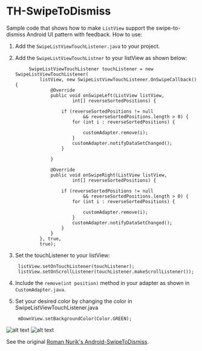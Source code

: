 TH-SwipeToDismiss
====================================

Sample code that shows how to make `ListView` support the swipe-to-dismiss Android UI pattern with feedback.
How to use:

1. Add the `SwipeListViewTouchListener.java` to your project.
2. Add the `SwipeListViewTouchListner` to your listView as shown below:

			SwipeListViewTouchListener touchListener = new SwipeListViewTouchListener(
				listView, new SwipeListViewTouchListener.OnSwipeCallback() {
					@Override
					public void onSwipeLeft(ListView listView,
							int[] reverseSortedPositions) {

						if (reverseSortedPositions != null
								&& reverseSortedPositions.length > 0) {
							for (int i : reverseSortedPositions) {

								customAdapter.remove(i);
							}
							customAdapter.notifyDataSetChanged();
						}

					}

					@Override
					public void onSwipeRight(ListView listView,
							int[] reverseSortedPositions) {

						if (reverseSortedPositions != null
								&& reverseSortedPositions.length > 0) {
							for (int i : reverseSortedPositions) {

								customAdapter.remove(i);
							}
							customAdapter.notifyDataSetChanged();
						}
					}
				}, true,
				true);
				
3. Set the touchListener to your listView: 
 	
 		listView.setOnTouchListener(touchListener); 
		listView.setOnScrollListener(touchListener.makeScrollListener());
		
 
4. Include the `remove(int position)` method in your adapter as shown in `CustomAdapter.java`.

5. Set your desired color by changing the color in SwipeListViewTouchListener.java

		mDownView.setBackgroundColor(Color.GREEN);
		

 

 ![alt text](https://raw.github.com/torryharris/TH-SwipeToDismiss/master/Right%20Swipe.png "Right Swipe")
 ![alt text](https://raw.github.com/torryharris/TH-SwipeToDismiss/master/Left%20Swipe.png "Left Swipe")
 
See the original [Roman Nurik's Android-SwipeToDismiss](https://plus.google.com/+RomanNurik/posts/Fgo1p5uWZLu).

